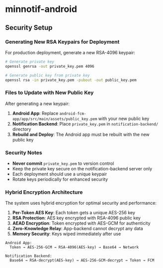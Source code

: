 # minnotif-android
## Security Setup

### Generating New RSA Keypairs for Deployment

For production deployment, generate a new RSA-4096 keypair:

```bash
# Generate private key
openssl genrsa -out private_key.pem 4096

# Generate public key from private key
openssl rsa -in private_key.pem -pubout -out public_key.pem
```

### Files to Update with New Public Key

After generating a new keypair:

1. **Android App**: Replace `android-fcm-app/app/src/main/assets/public_key.pem` with your new public key
2. **Notification Backend**: Place `private_key.pem` in `notification-backend/` directory
3. **Rebuild and Deploy**: The Android app must be rebuilt with the new public key

### Security Notes

- **Never commit** `private_key.pem` to version control
- Keep the private key secure on the notification-backend server only
- Each deployment should use a unique keypair
- Rotate keys periodically for enhanced security

### Hybrid Encryption Architecture

The system uses hybrid encryption for optimal security and performance:

1. **Per-Token AES Key**: Each token gets a unique AES-256 key
2. **RSA Protection**: AES key encrypted with RSA-4096 public key
3. **AEAD Encryption**: Token encrypted with AES-GCM for authenticity
4. **Zero-Knowledge Relay**: App-backend cannot decrypt any data
5. **Memory Security**: Keys wiped immediately after use

```
Android App:
  Token → AES-256-GCM → RSA-4096(AES-key) → Base64 → Network

Notification Backend:
  Base64 → RSA-decrypt(AES-key) → AES-256-GCM-decrypt → Token → FCM
```
